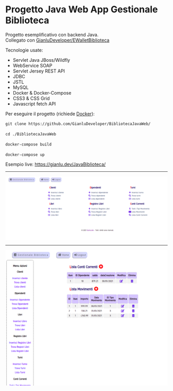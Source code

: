 # Progetto Java Web App Gestionale Biblioteca 

Progetto esemplificativo con backend Java. \
Collegato con [GianluDeveloper/EWalletBiblioteca](https://github.com/GianluDeveloper/EWalletBiblioteca/) 

Tecnologie usate:
- Servlet Java JBoss/Wildfly
- WebService SOAP
- Servlet Jersey REST API
- JDBC
- JSTL
- MySQL
- Docker & Docker-Compose
- CSS3 & CSS Grid
- Javascript fetch API

Per eseguire il progetto (richiede [Docker](https://www.docker.com/get-started)):
```
git clone https://github.com/GianluDeveloper/BibliotecaJavaWeb/

cd ./BibliotecaJavaWeb

docker-compose build

docker-compose up 
```

Esempio live:
<https://gianlu.dev/JavaBiblioteca/>

***

![Java Biblioteca](ScreenJavaBiblioteca.png)

***

![Java Biblioteca Insert](ScreenJavaBibliotecaInsert.png)
